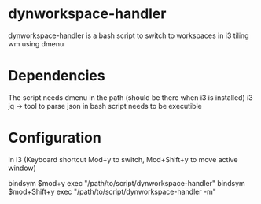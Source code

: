 # dynworkspace-handler
dynworkspace-handler is a bash script to switch to workspaces in i3 tiling wm using dmenu

# Dependencies
The script needs dmenu in the path (should be there when i3 is installed)
i3
jq -> tool to parse json in bash
script needs to be executible

# Configuration
in i3 (Keyboard shortcut Mod+y to switch, Mod+Shift+y to move active window)

bindsym $mod+y exec "/path/to/script/dynworkspace-handler"
bindsym $mod+Shift+y exec "/path/to/script/dynworkspace-handler -m"

